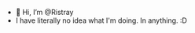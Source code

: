 - 👋 Hi, I’m @Ristray
- I have literally no idea what I'm doing. In anything. :D
<!---
Ristray/Ristray is a ✨ special ✨ repository because its `README.md` (this file) appears on your GitHub profile.
You can click the Preview link to take a look at your changes.
--->
